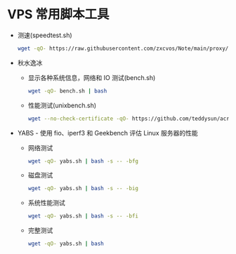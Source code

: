 # VPS 常用脚本工具

* 测速(speedtest.sh)

  ```sh
  wget -qO- https://raw.githubusercontent.com/zxcvos/Note/main/proxy/tools/speedtest.sh | bash
  ```

* 秋水逸冰

  * 显示各种系统信息，网络和 IO 测试(bench.sh)

    ```sh
    wget -qO- bench.sh | bash
    ```

  * 性能测试(unixbench.sh)

    ```sh
    wget --no-check-certificate -qO- https://github.com/teddysun/across/raw/master/unixbench.sh | bash
    ```

* YABS - 使用 fio、iperf3 和 Geekbench 评估 Linux 服务器的性能

  * 网络测试
    ```sh
    wget -qO- yabs.sh | bash -s -- -bfg
    ```

  * 磁盘测试
    ```sh
    wget -qO- yabs.sh | bash -s -- -big
    ```

  * 系统性能测试
    ```sh
    wget -qO- yabs.sh | bash -s -- -bfi
    ```

  * 完整测试
    ```sh
    wget -qO- yabs.sh | bash
    ```
